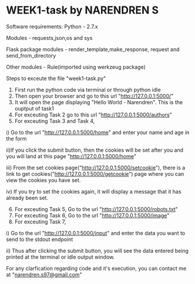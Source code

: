# WEEK1-task by NARENDREN S

Software requirements:
Python - 2.7.x 

Modules - requests,json,os and sys

Flask package modules - render_template,make_response, request and send_from_directory

Other modules - Rule(imported using werkzeug package)


Steps to exceute the file "week1-task.py"
1. First run the python code via terminal or through python idle
2. Then open your browser and go to this url "http://127.0.0.1:5000/" 
3. It will open the page displaying "Hello World - Narendren". This is the ouptput of task1
4. For exceuting Task 2 go to this url "http://127.0.0.1:5000/authors"
5. For exceuting Task 3 and Task 4,

i) Go to the url "http://127.0.0.1:5000/home" and enter your name and age in the form 
	
ii)If you click the submit button, then the cookies will be set after you and you will land at this page 		"http://127.0.0.1:5000/home"
	
iii) From the set cookies page("http://127.0.0.1:5000/setcookie"), there is a link to get cookies("http://127.0.0.1:5000/getcookie") page where you can view the cookies you have set.

iv) If you try to set the cookies again, it will display a message that it has already been set.

6. For exceuting Task 5, Go to the url "http://127.0.0.1:5000/robots.txt"
7. For exceuting Task 6, Go to the url "http://127.0.0.1:5000/image"
8. For exceuting Task 7,

i) Go to the url "http://127.0.0.1:5000/input" and enter the data you want to send to the stdout endpoint

ii) Thus after clicking the submit button, you will see the data entered being printed at the terminal or idle output window.

	
For any clarfication regarding code and it's execution, you can contact me at "narendren.s97@gmail.com"	
